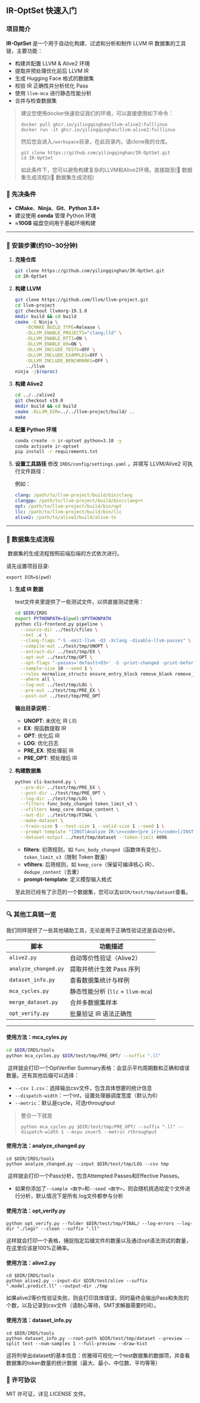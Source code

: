 ## IR-OptSet  快速入门

### 项目简介

**IR-OptSet** 是一个用于自动化构建、过滤和分析和制作 LLVM IR 数据集的工具链，主要功能：

- 构建并配置 LLVM & Alive2 环境
- 提取并预处理优化前后 LLVM IR
- 生成 Hugging Face 格式的数据集
- 校验 IR 正确性并分析优化 Pass
- 使用 `llvm-mca` 进行静态性能分析
- 合并与检查数据集

>建议您使用docker快速验证我们的环境，可以直接使用如下命令：
>
>```shell
>docker pull ghcr.io/yilingqinghan/llvm-alive2:fulllinux
>docker run -it ghcr.io/yilingqinghan/llvm-alive2:fulllinux
>```
>
>然后您会进入`/workspace`目录，在此目录内，请clone我的仓库。
>
>```shell
>git clone https://github.com/yilingqinghan/IR-OptSet.git
>cd IR-OptSet
>```
>
>如此条件下，您可以避免构建复杂的LLVM和Alive2环境，直接跳至[🔨 数据集生成流程](🔨 数据集生成流程)

### 🔧 先决条件

- **CMake**、**Ninja**、**Git**、**Python 3.8+**
- 建议使用 **conda** 管理 Python 环境
- ≈**10GB** 磁盘空间用于基础环境构建

------

### 🚀 安装步骤(约10~30分钟)

1. **克隆仓库**

   ```bash
   git clone https://github.com/yilingqinghan/IR-OptSet.git
   cd IR-OptSet
   ```

2. **构建 LLVM**

   ```bash
   git clone https://github.com/llvm/llvm-project.git
   cd llvm-project
   git checkout llvmorg-19.1.0
   mkdir build && cd build
   cmake -G Ninja \
       -DCMAKE_BUILD_TYPE=Release \
       -DLLVM_ENABLE_PROJECTS="clang;lld" \
       -DLLVM_ENABLE_RTTI=ON \
       -DLLVM_ENABLE_EH=ON \
       -DLLVM_INCLUDE_TESTS=OFF \
       -DLLVM_INCLUDE_EXAMPLES=OFF \
       -DLLVM_INCLUDE_BENCHMARKS=OFF \
       ../llvm
   ninja -j$(nproc)
   ```

3. **构建 Alive2**

   ```bash
   cd ../../alive2
   git checkout v19.0
   mkdir build && cd build
   cmake -DLLVM_DIR=../../llvm-project/build/ ..
   make
   ```

4. **配置 Python 环境**

   ```bash
   conda create -n ir-optset python=3.10 -y
   conda activate ir-optset
   pip install -r requirements.txt
   ```

5. **设置工具路径**
    修改 `IRDS/config/settings.yaml` ，并填写 LLVM/Alive2 可执行文件路径：

   例如：

   ```yaml
   clang: /path/to/llvm-project/build/bin/clang
   clangpp: /path/to/llvm-project/build/bin/clang++
   opt: /path/to/llvm-project/build/bin/opt
   llc: /path/to/llvm-project/build/bin/llc
   alive2: /path/to/alive2/build/alive-tv
   ```

------

### 🔨 数据集生成流程

​	数据集的生成流程按照前端后端的方式依次进行。

请先设置项目目录:

```shell
export DIR=$(pwd)
```

1. **生成 IR 数据**

   test文件夹里提供了一些测试文件，以供直接测试使用：

   ```bash
   cd $DIR/IRDS
   export PYTHONPATH=$(pwd):$PYTHONPATH
   python cli-frontend.py pipeline \
     --source-dir ../test/cfiles \
     --ext .c \
     --clang-flags "-S -emit-llvm -O3 -Xclang -disable-llvm-passes" \
     --compile-out ../test/tmp/UNOPT \
     --extract-dir ../test/tmp/EX \
     --opt-out ../test/tmp/OPT \
     --opt-flags "-passes='default<O3>' -S -print-changed -print-before-changed" \
     --sample-size 10 --seed 1 \
     --rules normalize_structs ensure_entry_block remove_blank remove_comments rename_blocks rename_locals \
     --where all \
     --log-out ../test/tmp/LOG \
     --pre-out ../test/tmp/PRE_EX \
     --post-out ../test/tmp/PRE_OPT
   ```

   **输出目录说明**：

   - **UNOPT**: 未优化 IR (.ll)
   - **EX**: 按函数提取 IR
   - **OPT**: 优化后 IR
   - **LOG**: 优化日志
   - **PRE_EX**: 预处理前 IR
   - **PRE_OPT**: 预处理后 IR

2. **构建数据集**

   ```bash
   python cli-backend.py \
     --pre-dir ../test/tmp/PRE_EX \
     --post-dir ../test/tmp/PRE_OPT \
     --log-dir ../test/tmp/LOG \
     --filters func_body_changed token_limit_v3 \
     --vfilters keep_core dedupe_content \
     --out-dir ../test/tmp/FINAL \
     --make-dataset \
     --train-size 5 --test-size 1 --valid-size 1 --seed 1 \
     --prompt-template "[INST]Analyze IR:\n<code>{pre_ir}</code>[/INST]..." \
     --dataset-output ../test/tmp/dataset --token-limit 4096
   ```

   - **filters**: 初筛规则，如 `func_body_changed`（函数体有变化）、`token_limit_v3`（限制 Token 数量）
   - **vfilters**: 后筛规则，如 `keep_core`（保留可编译核心 IR）、`dedupe_content`（去重）
   - **prompt-template**: 定义模型输入格式
   
   至此则已经有了示范的一个数据集，您可以去`$DIR/test/tmp/dataset`查看。

------

### 🔍 其他工具链一览

​	我们同样提供了一些其他辅助工具，无论是用于正确性验证还是自动分析。

| 脚本                 | 功能描述                          |
| -------------------- | --------------------------------- |
| `alive2.py`          | 自动等价性验证（Alive2）          |
| `analyze_changed.py` | 提取并统计生效 Pass 序列          |
| `dataset_info.py`    | 查看数据集统计与样例              |
| `mca_cycles.py`      | 静态性能分析 (`llc` + `llvm-mca`) |
| `merge_dataset.py`   | 合并多数据集样本                  |
| `opt_verify.py`      | 批量验证 IR 语法正确性            |

------

#### 使用方法：mca_cyles.py

```bash
cd $DIR/IRDS/tools
python mca_cycles.py $DIR/test/tmp/PRE_OPT/ --suffix ".ll"
```

​	这样就会打印一个OptVerifier Summary表格：会显示平均周期数和正确和错误数量。还有其他后缀可以选择：

- `--csv 1.csv`：选择输出csv文件，包含具体想要的统计信息
- `--dispatch-width`：一个int，设置处理器调度宽度（默认为6）
- `--metric`：默认是cycle，可选rthroughput

> 整合一下就是
>
> ```shell
> python mca_cycles.py $DIR/test/tmp/PRE_OPT/ --suffix ".ll" --dispatch-width 1 --mcpu znver5 --metric rthroughput
> ```

#### 使用方法：analyze_changed.py

```shell
cd $DIR/IRDS/tools
python analyze_changed.py --input $DIR/test/tmp/LOG --csv tmp
```

​	这样就会打印一个Pass分析，包含Attempted Passes和Effective Passes。

- 如果你添加了`--sample <数字>`和`--seed <数字>`，则会随机挑选给定个文件进行分析，默认情况下是所有.log文件都参与分析

#### 使用方法：opt_verify.py

```shell
python opt_verify.py --folder $DIR/test/tmp/FINAL/ --log-errors --log-dir "./logs" --clean --suffix ".ll"
```

​	这样就会打印一个表格，捕捉指定后缀文件的数量以及通过opt语法测试的数量，在这里应该是100%正确率。

#### 使用方法：alive2.py

```shell
cd $DIR/IRDS/tools
python alive2.py --input-dir $DIR/test/alive --suffix ".model.predict.ll" --output-dir ./tmp
```

​	如果alive2等价性验证失败，则会打印具体错误，同时最终会输出Pass和失败的个数，以及记录到csv文件（请耐心等待，SMT求解器需要时间）。	

#### 使用方法：dataset_info.py

```shell
cd $DIR/IRDS/tools
python dataset_info.py --root-path $DIR/test/tmp/dataset --preview --split test --num-samples 1 --full-preview --draw-hist
```

​	这将列举出dataset的基本信息：优雅得可视化一个test数据集的数据项，并查看数据集的token数量的统计数据（最大、最小、中位数、平均等等）

### 📄 许可协议

MIT 许可证，详见 LICENSE 文件。

